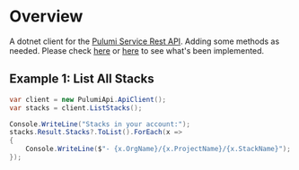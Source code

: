 # Overview

A dotnet client for the [Pulumi Service Rest API](https://www.pulumi.com/docs/reference/service-rest-api/). Adding some methods as needed. Please check [here](./PulumiApi.Test/UnitTest1.cs) or 
[here](./PulumiApi/IPulumiApi.cs) to see what's been implemented.


## Example 1: List All Stacks

```csharp
var client = new PulumiApi.ApiClient();
var stacks = client.ListStacks();

Console.WriteLine("Stacks in your account:");
stacks.Result.Stacks?.ToList().ForEach(x =>
{
    Console.WriteLine($"- {x.OrgName}/{x.ProjectName}/{x.StackName}");
});
```